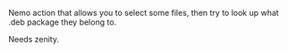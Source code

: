 Nemo action that allows you to select some files, then try to look up what .deb package they belong to.

Needs zenity.
